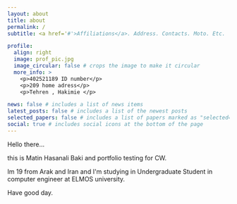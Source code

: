 ```yaml
---
layout: about
title: about
permalink: /
subtitle: <a href='#'>Affiliations</a>. Address. Contacts. Moto. Etc.

profile:
  align: right
  image: prof_pic.jpg
  image_circular: false # crops the image to make it circular
  more_info: >
    <p>402521189 ID number</p>
    <p>209 home adress</p>
    <p>Tehren , Hakimie </p>

news: false # includes a list of news items
latest_posts: false # includes a list of the newest posts
selected_papers: false # includes a list of papers marked as "selected={true}"
social: true # includes social icons at the bottom of the page
---
```


Hello there...

this is Matin Hasanali Baki and portfolio testing for CW.

Im 19 from Arak and Iran and I'm studying in Undergraduate Student in computer engineer at ELMOS university.

Have good day.
